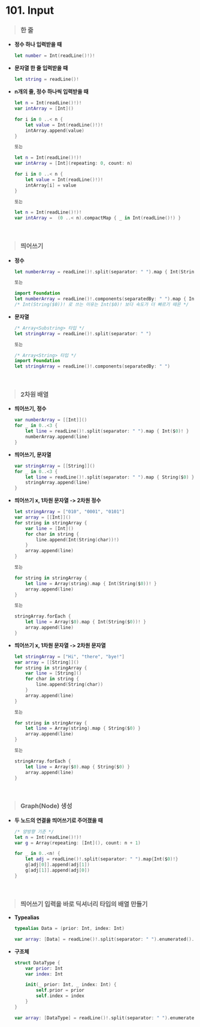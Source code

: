 # 101. Input

> ### 한 줄
* **정수 하나 입력받을 때** 
    ```swift
    let number = Int(readLine()!)!
    ```

* **문자열 한 줄 입력받을 때** 
    ```swift
    let string = readLine()!
    ```

* **n개의 줄, 정수 하나씩 입력받을 때**
    ```swift
    let n = Int(readLine()!)!
    var intArray = [Int]()

    for i in 0 ..< n {
        let value = Int(readLine()!)!
        intArray.append(value)
    }

    또는

    let n = Int(readLine()!)!
    var intArray = [Int](repeating: 0, count: n)

    for i in 0 ..< n {
        let value = Int(readLine()!)!
        intArray[i] = value
    }

    또는

    let n = Int(readLine()!)!
    var intArray =  (0 ..< n).compactMap { _ in Int(readLine()!) }
    ```

<br>

> ### 띄어쓰기
* **정수**
    ```swift
    let numberArray = readLine()!.split(separator: " ").map { Int(String($0))! }

    또는

    import Foundation
    let numberArray = readLine()!.components(separatedBy: " ").map { Int(String($0))! }
    /* Int(String($0))! 로 쓰는 이유는 Int($0)! 보다 속도가 더 빠르기 때문 */
    ```

* **문자열**
    ```swift
    /* Array<Substring> 타입 */
    let stringArray = readLine()!.split(separator: " ")

    또는

    /* Array<String> 타입 */
    import Foundation
    let stringArray = readLine()!.components(separatedBy: " ")
    ```
<br>

> ### 2차원 배열
* **띄어쓰기, 정수**
    ```swift
    var numberArray = [[Int]]()
    for _ in 0..<3 {
        let line = readLine()!.split(separator: " ").map { Int($0)! }
        numberArray.append(line)
    }
    ```

* **띄어쓰기, 문자열**
    ```swift
    var stringArray = [[String]]()
    for _ in 0..<3 {
        let line = readLine()!.split(separator: " ").map { String($0) }
        stringArray.append(line)
    }
    ```

* **띄어쓰기 x, 1차원 문자열 -> 2차원 정수**
    ```swift
    let stringArray = ["010", "0001", "0101"]
    var array = [[Int]]()
    for string in stringArray {
        var line = [Int]()
        for char in string {
            line.append(Int(String(char))!)
        }
        array.append(line)
    }

    또는

    for string in stringArray {
        let line = Array(string).map { Int(String($0))! }
        array.append(line)
    }

    또는

    stringArray.forEach {
        let line = Array($0).map { Int(String($0))! }
        array.append(line)
    }
    ```

* **띄어쓰기 x, 1차원 문자열 -> 2차원 문자열**
    ```swift
    let stringArray = ["Hi", "there", "bye!"]
    var array = [[String]]()
    for string in stringArray {
        var line = [String]()
        for char in string {
            line.append(String(char))
        }
        array.append(line)
    }

    또는

    for string in stringArray {
        let line = Array(string).map { String($0) }
        array.append(line)
    }

    또는

    stringArray.forEach {
        let line = Array($0).map { String($0) }
        array.append(line)
    }
    ```

<br>

> ### Graph(Node) 생성
* **두 노드의 연결을 띄어쓰기로 주어졌을 때**
    ```swift
    /* 양방향 기준 */
    let n = Int(readLine()!)!
    var g = Array(repeating: [Int](), count: n + 1)

    for _ in 0..<n! {
        let adj = readLine()!.split(separator: " ").map{Int($0)!}
        g[adj[0]].append(adj[1])
        g[adj[1]].append(adj[0])
    }
    ```

<br>

> ### 띄어쓰기 입력을 바로 딕셔너리 타입의 배열 만들기
* **Typealias**
    ```swift
    typealias Data = (prior: Int, index: Int)

    var array: [Data] = readLine()!.split(separator: " ").enumerated().map { (Int($1)!, $0) }
    ```

* **구조체**
    ```swift
    struct DataType {
        var prior: Int
        var index: Int
    
        init(_ prior: Int, _ index: Int) {
            self.prior = prior
            self.index = index
        }
    }

    var array: [DataType] = readLine()!.split(separator: " ").enumerated().map { DataType(Int($1)!, $0) }
    ```